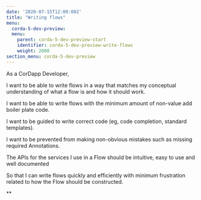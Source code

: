 ```yaml
---
date: '2020-07-15T12:00:00Z'
title: "Writing flows"
menu:
  corda-5-dev-preview:
  menu:
    parent: corda-5-dev-preview-start
    identifier: corda-5-dev-preview-write-flows
    weight: 2000
section_menu: corda-5-dev-preview
---
```


As a CorDapp Developer,

I want to be able to write flows in a way that matches my conceptual understanding of what a flow is and how it should work.

I want to be able to write flows with the minimum amount of non-value add boiler plate code.

I want to be guided to write correct code (eg, code completion, standard templates).

I want to be prevented from making non-obvious mistakes such as missing required Annotations.

The APIs for the services I use in a Flow should be intuitive, easy to use and well documented

So that I can write flows quickly and efficiently with minimum frustration related to how the Flow should be constructed.  

**
